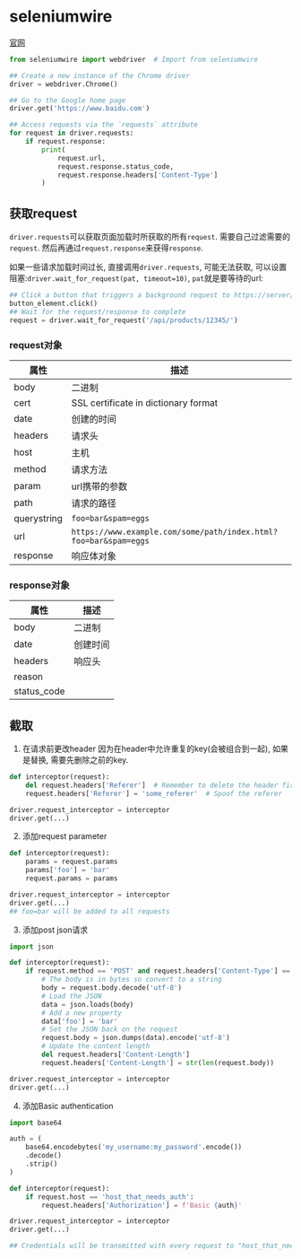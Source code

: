 # seleniumwire

[官网](https://github.com/wkeeling/selenium-wire)


```python
from seleniumwire import webdriver  # Import from seleniumwire

## Create a new instance of the Chrome driver
driver = webdriver.Chrome()

## Go to the Google home page
driver.get('https://www.baidu.com')

## Access requests via the `requests` attribute
for request in driver.requests:
    if request.response:
        print(
            request.url,
            request.response.status_code,
            request.response.headers['Content-Type']
        )
```




## 获取request
`driver.requests`可以获取页面加载时所获取的所有`request`. 需要自己过滤需要的`request`. 然后再通过`request.response`来获得`response`.

如果一些请求加载时间过长, 直接调用`driver.requests`, 可能无法获取, 可以设置阻塞:`driver.wait_for_request(pat, timeout=10)`, `pat`就是要等待的url:
```python
## Click a button that triggers a background request to https://server/api/products/12345/
button_element.click()
## Wait for the request/response to complete
request = driver.wait_for_request('/api/products/12345/')
```


### request对象
属性|描述
--|--
body|二进制
cert|SSL certificate in dictionary format
date|创建的时间
headers|请求头
host|主机
method|请求方法
param|url携带的参数
path|请求的路径
querystring|`foo=bar&spam=eggs`
url|`https://www.example.com/some/path/index.html?foo=bar&spam=eggs`
response|响应体对象



### response对象
属性|描述
--|--
body|二进制
date|创建时间
headers|响应头
reason|
status_code|




## 截取
1. 在请求前更改header
因为在header中允许重复的key(会被组合到一起), 如果是替换, 需要先删除之前的key.
```python
def interceptor(request):
    del request.headers['Referer']  # Remember to delete the header first
    request.headers['Referer'] = 'some_referer'  # Spoof the referer

driver.request_interceptor = interceptor
driver.get(...)
```

2. 添加request parameter

```python
def interceptor(request):
    params = request.params
    params['foo'] = 'bar'
    request.params = params

driver.request_interceptor = interceptor
driver.get(...)
## foo=bar will be added to all requests
```

3. 添加post json请求

```python
import json

def interceptor(request):
    if request.method == 'POST' and request.headers['Content-Type'] == 'application/json':
        # The body is in bytes so convert to a string
        body = request.body.decode('utf-8')
        # Load the JSON
        data = json.loads(body)
        # Add a new property
        data['foo'] = 'bar'
        # Set the JSON back on the request
        request.body = json.dumps(data).encode('utf-8')
        # Update the content length
        del request.headers['Content-Length']
        request.headers['Content-Length'] = str(len(request.body))

driver.request_interceptor = interceptor
driver.get(...)
```


4. 添加Basic authentication

```python
import base64

auth = (
    base64.encodebytes('my_username:my_password'.encode())
    .decode()
    .strip()
)

def interceptor(request):
    if request.host == 'host_that_needs_auth':
        request.headers['Authorization'] = f'Basic {auth}'

driver.request_interceptor = interceptor
driver.get(...)

## Credentials will be transmitted with every request to "host_that_needs_auth"
```